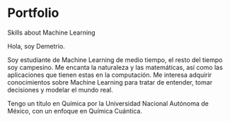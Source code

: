 # Portfolio
Skills about Machine Learning


Hola, soy Demetrio.

Soy estudiante de Machine Learning de medio tiempo, el resto del tiempo soy campesino. Me encanta la naturaleza y las matemáticas, así como las aplicaciones que tienen estas en la computación. Me interesa adquirir conocimientos sobre Machine Learning para tratar de entender, tomar decisiones y modelar el mundo real. 

Tengo un título en Química por la Universidad Nacional Autónoma de México, con un enfoque en Química Cuántica. 
